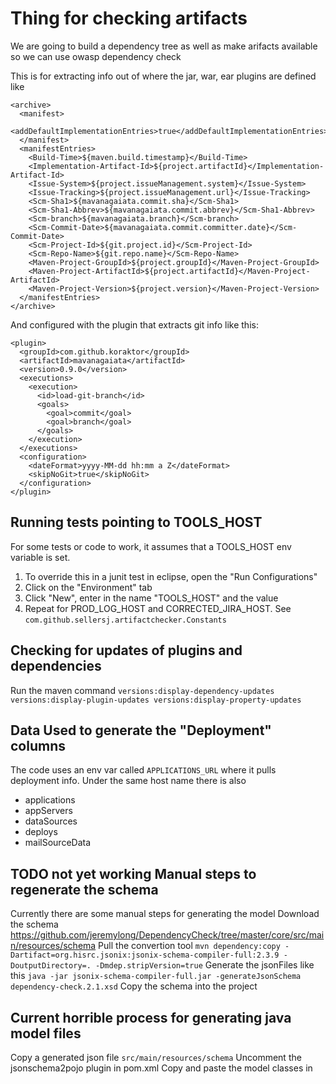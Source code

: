 # Thing for checking artifacts

We are going to build a dependency tree as well as make arifacts available so we can use owasp dependency check

This is for extracting info out of where the jar, war, ear plugins are defined like 
```
<archive>
  <manifest>
    <addDefaultImplementationEntries>true</addDefaultImplementationEntries>
  </manifest>
  <manifestEntries>
    <Build-Time>${maven.build.timestamp}</Build-Time>
    <Implementation-Artifact-Id>${project.artifactId}</Implementation-Artifact-Id>
    <Issue-System>${project.issueManagement.system}</Issue-System>
    <Issue-Tracking>${project.issueManagement.url}</Issue-Tracking>
    <Scm-Sha1>${mavanagaiata.commit.sha}</Scm-Sha1>
    <Scm-Sha1-Abbrev>${mavanagaiata.commit.abbrev}</Scm-Sha1-Abbrev>
    <Scm-branch>${mavanagaiata.branch}</Scm-branch>
    <Scm-Commit-Date>${mavanagaiata.commit.committer.date}</Scm-Commit-Date>
    <Scm-Project-Id>${git.project.id}</Scm-Project-Id>
    <Scm-Repo-Name>${git.repo.name}</Scm-Repo-Name>
    <Maven-Project-GroupId>${project.groupId}</Maven-Project-GroupId>
    <Maven-Project-ArtifactId>${project.artifactId}</Maven-Project-ArtifactId>
    <Maven-Project-Version>${project.version}</Maven-Project-Version>
  </manifestEntries>
</archive>
```

And configured with the plugin that extracts git info like this:
```
<plugin>
  <groupId>com.github.koraktor</groupId>
  <artifactId>mavanagaiata</artifactId>
  <version>0.9.0</version>
  <executions>
    <execution>
      <id>load-git-branch</id>
      <goals>
        <goal>commit</goal>
        <goal>branch</goal>
      </goals>
    </execution>
  </executions>
  <configuration>
    <dateFormat>yyyy-MM-dd hh:mm a Z</dateFormat>
    <skipNoGit>true</skipNoGit>
  </configuration>
</plugin>
```

## Running tests pointing to TOOLS_HOST
For some tests or code to work, it assumes that a TOOLS_HOST env variable is set.
1) To override this in a junit test in eclipse, open the "Run Configurations" 
2) Click on the "Environment" tab
3) Click "New", enter in the name "TOOLS_HOST" and the value
4) Repeat for PROD_LOG_HOST and CORRECTED_JIRA_HOST. See `com.github.sellersj.artifactchecker.Constants`

## Checking for updates of plugins and dependencies
Run the maven command `versions:display-dependency-updates versions:display-plugin-updates versions:display-property-updates`

## Data Used to generate the "Deployment" columns
The code uses an env var called `APPLICATIONS_URL` where it pulls deployment info. Under the same host name there is also
* applications
* appServers
* dataSources
* deploys
* mailSourceData

## TODO not yet working Manual steps to regenerate the schema
Currently there are some manual steps for generating the model
Download the schema
https://github.com/jeremylong/DependencyCheck/tree/master/core/src/main/resources/schema
Pull the convertion tool
`mvn dependency:copy -Dartifact=org.hisrc.jsonix:jsonix-schema-compiler-full:2.3.9 -DoutputDirectory=. -Dmdep.stripVersion=true`
Generate the jsonFiles like this
`java -jar jsonix-schema-compiler-full.jar -generateJsonSchema dependency-check.2.1.xsd`
Copy the schema into the project

## Current horrible process for generating java model files
Copy a generated json file `src/main/resources/schema`
Uncomment the jsonschema2pojo plugin in pom.xml
Copy and paste the model classes in

